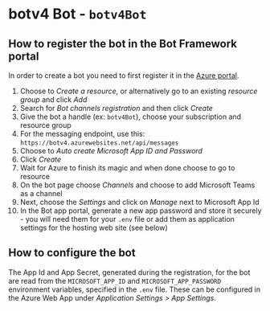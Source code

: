 # botv4 Bot - `botv4Bot`

## How to register the bot in the Bot Framework portal

In order to create a bot you need to first register it in the [Azure portal](https://portal.azure.com/).

1. Choose to *Create a resource*, or alternatively go to an existing *resource group* and click *Add*
2. Search for *Bot channels registration* and then click *Create*
3. Give the bot a handle (ex: `botv4Bot`), choose your subscription and resource group
4. For the messaging endpoint, use this: `https://botv4.azurewebsites.net/api/messages`
5. Choose to *Auto create Microsoft App ID and Password*
6. Click *Create*
7. Wait for Azure to finish its magic and when done choose to go to resource
8. On the bot page choose *Channels* and choose to add Microsoft Teams as a channel
9. Next, choose the *Settings* and click on *Manage* next to Microsoft App Id
10. In the Bot app portal, generate a new app password and store it securely - you will need them for your `.env` file or add them as application settings for the hosting web site (see below)

## How to configure the bot

The App Id and App Secret, generated during the registration, for the bot are read from the `MICROSOFT_APP_ID` and `MICROSOFT_APP_PASSWORD` environment variables, specified in the `.env` file. These can be configured in the Azure Web App under *Application Settings > App Settings*.
